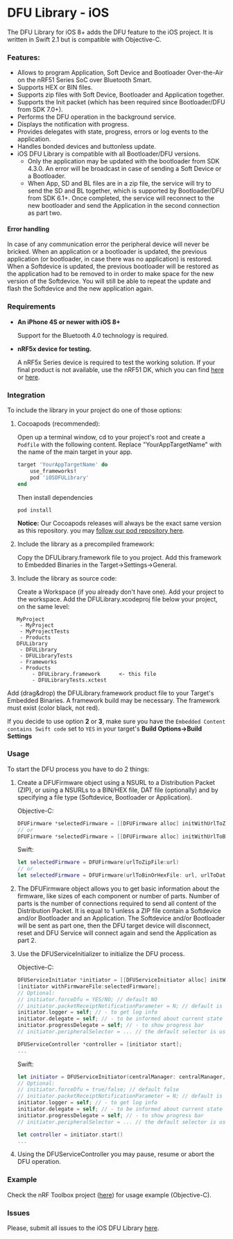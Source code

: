 # DFU Library - iOS

The DFU Library for iOS 8+ adds the DFU feature to the iOS project. It is written in Swift 2.1 but is compatible with Objective-C.

### Features:

* Allows to program Application, Soft Device and Bootloader Over-the-Air on the nRF51 Series SoC over Bluetooth Smart.
* Supports HEX or BIN files.
* Supports zip files with Soft Device, Bootloader and Application together.
* Supports the Init packet (which has been required since Bootloader/DFU from SDK 7.0+).
* Performs the DFU operation in the background service.
* Displays the notification with progress.
* Provides delegates with state, progress, errors or log events to the application.
* Handles bonded devices and buttonless update.
* iOS DFU Library is compatible with all Bootloader/DFU versions.
  * Only the application may be updated with the bootloader from SDK 4.3.0. An error will be broadcast in case of sending a Soft Device or a Bootloader.
  * When App, SD and BL files are in a zip file, the service will try to send the SD and BL together, which is supported by Bootloader/DFU from SDK 6.1+. Once completed, the service will reconnect to the new bootloader and send the Application in the second connection as part two.

#### Error handling
In case of any communication error the peripheral device will never be bricked. When an application or a bootloader is updated, the previous application (or bootloader, in case there was no application) is restored. When a Softdevice is updated, the previous bootloader will be restored as the application had to be removed to in order to make space for the new version of the Softdevice. You will still be able to repeat the update and flash the Softdevice and the new application again.

### Requirements

* **An iPhone 4S or newer with iOS 8+**

    Support for the Bluetooth 4.0 technology is required.
* **nRF5x device for testing.**

   A nRF5x Series device is required to test the working solution. If your final product is not available, use the nRF51 DK, which you can find [here](http://www.nordicsemi.com/eng/Products/nRF51-DK "nRF51 DK") or [here](http://www.nordicsemi.com/eng/Products/Bluetooth-Smart-Bluetooth-low-energy/nRF52-DK "nRF52 DK").

### Integration

To include the library in your project do one of those options:

1. Cocoapods (recommended):

   Open up a terminal window, cd to your project's root and create a `Podfile` with the following content. Replace "YourAppTargetName" with the name of the main target in your app.

   ```ruby
   target 'YourAppTargetName' do
       use_frameworks!
       pod 'iOSDFULibrary'
   end
   ```
   Then install dependencies
   ```
   pod install
   ```

   **Notice:** Our Cocoapods releases will always be the exact same version as this repository. you may [follow our pod repository here](http://github.com/NordicSemiconductor/IOS-Pods-DFU-Library).

2. Include the library as a precompiled framework:

   Copy the DFULibrary.framework file to you project.
   Add this framework to Embedded Binaries in the Target->Settings->General.

3. Include the library as source code:

   Create a Workspace (if you already don't have one).
   Add your project to the workspace.
   Add the DFULibrary.xcodeproj file below your project, on the same level:
```
   MyProject
    - MyProject
    - MyProjectTests
    - Products
   DFULibrary
    - DFULibrary
    - DFULibraryTests
    - Frameworks
    - Products
        - DFULibrary.framework      <- this file
        - DFULibraryTests.xctest
```
   Add (drag&drop) the DFULibrary.framework product file to your Target's Embedded Binaries.
   A framework build may be necessary. The framework must exist (color black, not red).

If you decide to use option **2** or **3**,  make sure you have the `Embedded Content contains Swift code` set to `YES` in your target's **Build Options->Build Settings**

### Usage

To start the DFU process you have to do 2 things:

1. Create a DFUFirmware object using a NSURL to a Distribution Packet (ZIP), or using a NSURLs to a BIN/HEX file, DAT file (optionally) and by specifying a file type (Softdevice, Bootloader or Application).

     Objective-C:
    ```objective-c 
    DFUFirmware *selectedFirmware = [[DFUFirmware alloc] initWithUrlToZipFile:url];
    // or
    DFUFirmware *selectedFirmware = [[DFUFirmware alloc] initWithUrlToBinOrHexFile:url urlToDatFile:dtUrl type:type];
    ```
    Swift:
    ```swift
    let selectedFirmware = DFUFirmware(urlToZipFile:url)
    // or
    let selectedFirmware = DFUFirmware(urlToBinOrHexFile: url, urlToDatFile: datUrl, type: DFUFirmwareType.Application)
    ```

2. The DFUFirmware object allows you to get basic information about the firmware, like sizes of each component or number of parts. Number of parts is the number of connections required to send all content of the Distribution Packet. It is equal to 1 unless a ZIP file contain a Softdevice and/or Bootloader and an Application. The Softdevice and/or Bootloader will be sent as part one, then the DFU target device will disconnect, reset and DFU Service will connect again and send the Application as part 2.
3. Use the DFUServiceInitializer to initialize the DFU process.

    Objective-C:
    ```objective-c
    DFUServiceInitiator *initiator = [[DFUServiceInitiator alloc] initWithCentralManager: centralManager target:selectedPeripheral];
    [initiator withFirmwareFile:selectedFirmware];
    // Optional:
    // initiator.forceDfu = YES/NO; // default NO
    // initiator.packetReceiptNotificationParameter = N; // default is 12
    initiator.logger = self; // - to get log info
    initiator.delegate = self; // - to be informed about current state and errors 
    initiator.progressDelegate = self; // - to show progress bar
    // initiator.peripheralSelector = ... // the default selector is used
   
    DFUServiceController *controller = [initiator start];
    ...
    ```
    Swift:
    ```swift
    let initiator = DFUServiceInitiator(centralManager: centralManager, target: peripheral).withFirmwareFile(selectedFirmware)
    // Optional:
    // initiator.forceDfu = true/false; // default false
    // initiator.packetReceiptNotificationParameter = N; // default is 12
    initiator.logger = self; // - to get log info
    initiator.delegate = self; // - to be informed about current state and errors 
    initiator.progressDelegate = self; // - to show progress bar
    // initiator.peripheralSelector = ... // the default selector is used

    let controller = initiator.start()
    ...
    ```
4. Using the DFUServiceController you may pause, resume or abort the DFU operation.

### Example

Check the nRF Toolbox project ([here](https://github.com/NordicSemiconductor/IOS-nRF-Toolbox "nRF Toolbox")) for usage example (Objective-C).

### Issues

Please, submit all issues to the iOS DFU Library [here](https://github.com/NordicSemiconductor/IOS-DFU-Library/issues "Issues").
